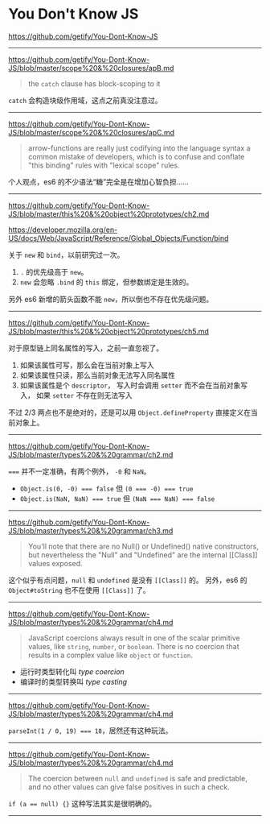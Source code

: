 # You Don't Know JS

https://github.com/getify/You-Dont-Know-JS

---

https://github.com/getify/You-Dont-Know-JS/blob/master/scope%20&%20closures/apB.md

> the `catch` clause has block-scoping to it

`catch` 会构造块级作用域，这点之前真没注意过。

---

https://github.com/getify/You-Dont-Know-JS/blob/master/scope%20&%20closures/apC.md

> arrow-functions are really just codifying into the language syntax a common
> mistake of developers, which is to confuse and conflate "this binding" rules
> with "lexical scope" rules.

个人观点，es6 的不少语法“糖”完全是在增加心智负担……

---

https://github.com/getify/You-Dont-Know-JS/blob/master/this%20&%20object%20prototypes/ch2.md

https://developer.mozilla.org/en-US/docs/Web/JavaScript/Reference/Global_Objects/Function/bind

关于 `new` 和 `bind`，以前研究过一次。

1. `.` 的优先级高于 `new`。
2. `new` 会忽略 `.bind` 的 `this` 绑定，但参数绑定是生效的。

另外 es6 新增的箭头函数不能 `new`，所以倒也不存在优先级问题。

---

https://github.com/getify/You-Dont-Know-JS/blob/master/this%20&%20object%20prototypes/ch5.md

对于原型链上同名属性的写入，之前一直忽视了。

1. 如果该属性可写，那么会在当前对象上写入
2. 如果该属性只读，那么当前对象无法写入同名属性
3. 如果该属性是个 `descriptor`， 写入时会调用 `setter` 而不会在当前对象写入，
如果 `setter` 不存在则无法写入

不过 2/3 两点也不是绝对的，还是可以用 `Object.defineProperty` 直接定义在当前对象上。

---

https://github.com/getify/You-Dont-Know-JS/blob/master/types%20&%20grammar/ch2.md

`===` 并不一定准确，有两个例外， `-0` 和 `NaN`。

+ `Object.is(0, -0) === false` 但 `(0 === -0) === true`
+ `Object.is(NaN, NaN) === true` 但 `(NaN === NaN) === false`

---

https://github.com/getify/You-Dont-Know-JS/blob/master/types%20&%20grammar/ch3.md

> You'll note that there are no Null() or Undefined() native constructors,
> but nevertheless the "Null" and "Undefined" are the internal [[Class]] values exposed.

这个似乎有点问题，`null` 和 `undefined` 是没有 `[[Class]]` 的。
另外，es6 的 `Object#toString` 也不在使用 `[[Class]]` 了。

---

https://github.com/getify/You-Dont-Know-JS/blob/master/types%20&%20grammar/ch4.md

> JavaScript coercions always result in one of the scalar primitive values,
> like `string`, `number`, or `boolean`. There is no coercion that results in
> a complex value like `object` or `function`.

+ 运行时类型转化叫 _type coercion_
+ 编译时的类型转换叫 _type casting_

---

https://github.com/getify/You-Dont-Know-JS/blob/master/types%20&%20grammar/ch4.md

`parseInt(1 / 0, 19) === 18`，居然还有这种玩法。

---

https://github.com/getify/You-Dont-Know-JS/blob/master/types%20&%20grammar/ch4.md

> The coercion between `null` and `undefined` is safe and predictable, and no
> other values can give false positives in such a check.

`if (a == null) {}` 这种写法其实是很明确的。

---
